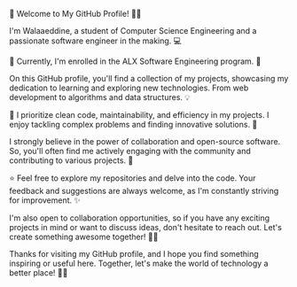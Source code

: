 👋 Welcome to My GitHub Profile! 👨‍💻

I'm Walaaeddine, a student of Computer Science Engineering and a passionate software engineer in the making. 💻

🌱 Currently, I'm enrolled in the ALX Software Engineering program. 🚀

On this GitHub profile, you'll find a collection of my projects, showcasing my dedication to learning and exploring new technologies. From web development to algorithms and data structures. 💡

🔧 I prioritize clean code, maintainability, and efficiency in my projects. I enjoy tackling complex problems and finding innovative solutions. 🧠

I strongly believe in the power of collaboration and open-source software. So, you'll often find me actively engaging with the community and contributing to various projects. 🤝

⭐ Feel free to explore my repositories and delve into the code. Your feedback and suggestions are always welcome, as I'm constantly striving for improvement. ✨

I'm also open to collaboration opportunities, so if you have any exciting projects in mind or want to discuss ideas, don't hesitate to reach out. Let's create something awesome together! 🤝🚀

Thanks for visiting my GitHub profile, and I hope you find something inspiring or useful here. Together, let's make the world of technology a better place! 🌟✨

